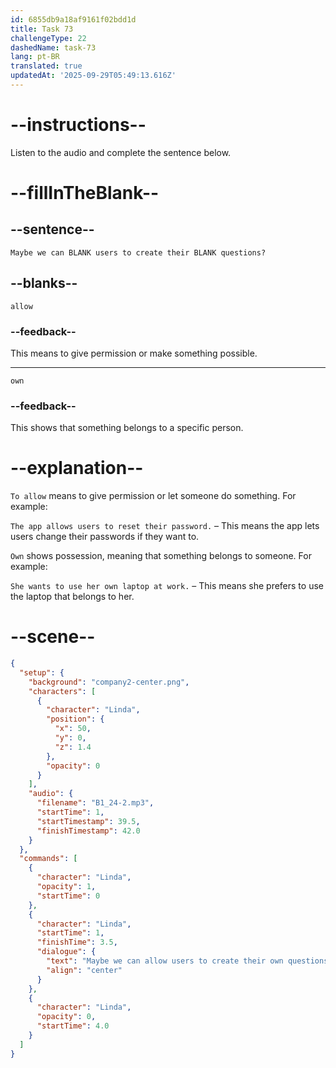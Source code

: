 ```yaml
---
id: 6855db9a18af9161f02bdd1d
title: Task 73
challengeType: 22
dashedName: task-73
lang: pt-BR
translated: true
updatedAt: '2025-09-29T05:49:13.616Z'
---
```


<!-- (Audio) Linda: Maybe we can allow users to create their own questions? -->

# --instructions--

Listen to the audio and complete the sentence below.

# --fillInTheBlank--

## --sentence--

`Maybe we can BLANK users to create their BLANK questions?`

## --blanks--

`allow`

### --feedback--

This means to give permission or make something possible.

---

`own`

### --feedback--

This shows that something belongs to a specific person.

# --explanation--

`To allow` means to give permission or let someone do something. For example:

`The app allows users to reset their password.` – This means the app lets users change their passwords if they want to.

`Own` shows possession, meaning that something belongs to someone. For example:

`She wants to use her own laptop at work.` – This means she prefers to use the laptop that belongs to her.

# --scene--

```json
{
  "setup": {
    "background": "company2-center.png",
    "characters": [
      {
        "character": "Linda",
        "position": {
          "x": 50,
          "y": 0,
          "z": 1.4
        },
        "opacity": 0
      }
    ],
    "audio": {
      "filename": "B1_24-2.mp3",
      "startTime": 1,
      "startTimestamp": 39.5,
      "finishTimestamp": 42.0
    }
  },
  "commands": [
    {
      "character": "Linda",
      "opacity": 1,
      "startTime": 0
    },
    {
      "character": "Linda",
      "startTime": 1,
      "finishTime": 3.5,
      "dialogue": {
        "text": "Maybe we can allow users to create their own questions?",
        "align": "center"
      }
    },
    {
      "character": "Linda",
      "opacity": 0,
      "startTime": 4.0
    }
  ]
}
```
